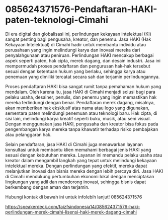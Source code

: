 # 085624371576-Pendaftaran-HAKI-paten-teknologi-Cimahi
Di era digital dan globalisasi ini, perlindungan kekayaan intelektual (KI) sangat penting bagi pengusaha, kreator, dan penemu. Jasa HAKI (Hak Kekayaan Intelektual) di Cimahi hadir untuk membantu individu atau perusahaan yang ingin melindungi karya dan inovasi mereka dari penyalahgunaan atau peniruan. Perlindungan HAKI mencakup berbagai aspek seperti paten, hak cipta, merek dagang, dan desain industri. Jasa ini mempermudah proses pendaftaran dan pengurusan hak-hak tersebut sesuai dengan ketentuan hukum yang berlaku, sehingga karya atau penemuan yang dimiliki tercatat secara sah dan terjamin perlindungannya.

Proses pendaftaran HAKI bisa sangat rumit tanpa pemahaman hukum yang mendalam. Oleh karena itu, jasa HAKI di Cimahi menjadi solusi bagi para pelaku usaha, desainer, penulis, dan penemu yang ingin memastikan hak mereka terlindungi dengan benar. Pendaftaran merek dagang, misalnya, akan memberikan hak eksklusif atas nama atau logo yang digunakan, sementara paten melindungi penemuan atau teknologi baru. Hak cipta, di sisi lain, melindungi karya kreatif seperti buku, musik, atau seni visual. Dengan menggunakan jasa HAKI, pengusaha dan kreator bisa fokus pada pengembangan karya mereka tanpa khawatir terhadap risiko pembajakan atau pelanggaran hak.

Selain pendaftaran, jasa HAKI di Cimahi juga menawarkan layanan konsultasi untuk membantu klien memahami berbagai jenis HAKI yang sesuai dengan kebutuhan mereka. Layanan ini memandu pelaku usaha atau kreator dalam mengambil langkah yang tepat untuk melindungi kekayaan intelektual mereka. Dengan perlindungan yang efektif, mereka dapat melanjutkan inovasi dan bisnis mereka dengan lebih percaya diri. Jasa HAKI di Cimahi mendukung pertumbuhan ekonomi lokal dengan menciptakan lingkungan yang adil dan mendorong inovasi, sehingga bisnis dapat berkembang dengan aman dan terjamin.

Hubungi kontak di bawah ini untuk infolebih lanjut!
085624371576

https://speakerdeck.com/faizfsindonesia14/085624371576-haki-perlindungan-merek-cimahi-lisensi-haki-merek-dagang-cimahi
